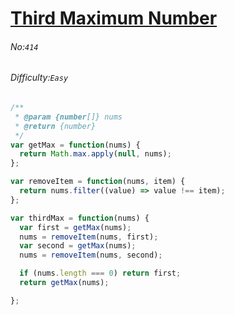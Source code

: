 # [Third Maximum Number](https://leetcode.com/problems/third-maximum-number/#/description)
###### No:`414`
###### Difficulty:`Easy`



```js
/**
 * @param {number[]} nums
 * @return {number}
 */
var getMax = function(nums) {
  return Math.max.apply(null, nums);
};

var removeItem = function(nums, item) {
  return nums.filter((value) => value !== item);
};

var thirdMax = function(nums) {
  var first = getMax(nums);
  nums = removeItem(nums, first);
  var second = getMax(nums);
  nums = removeItem(nums, second);

  if (nums.length === 0) return first;
  return getMax(nums);

};

```
